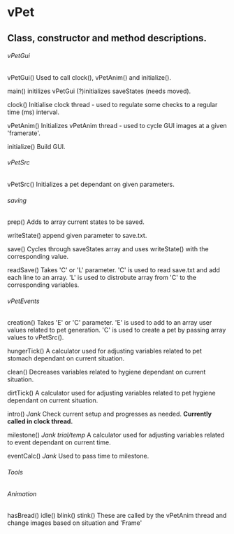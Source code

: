 # vPet




## Class, constructor and method descriptions.

###### vPetGui

  vPetGui()
    Used to call clock(), vPetAnim() and initialize().
    
  main()
    initilizes vPetGui
    (?)initializes saveStates (needs moved).
      
  clock()
    Initialise clock thread - used to regulate some checks to a regular time (ms) interval.
    
  vPetAnim()
    Initializes vPetAnim thread - used to cycle GUI images at a given 'framerate'.
    
  initialize()
    Build GUI.
        
###### vPetSrc

  vPetSrc()
    Initializes a pet dependant on given parameters.
      
###### saving

  prep()
    Adds to array current states to be saved.
    
  writeState()
    append given parameter to save.txt.
    
  save()
    Cycles through saveStates array and uses writeState() with the corresponding value.
    
  readSave()
    Takes 'C' or 'L' parameter.
    'C' is used to read save.txt and add each line to an array.
    'L' is used to distrobute array from 'C' to the corresponding variables.
    
###### vPetEvents

  creation()
    Takes 'E' or 'C' parameter.
    'E' is used to add to an array user values related to pet generation.
    'C' is used to create a pet by passing array values to vPetSrc().
    
  hungerTick()
    A calculator used for adjusting variables related to pet stomach dependant on current situation.
    
  clean()
    Decreases variables related to hygiene dependant on current situation.
    
  dirtTick()
    A calculator used for adjusting variables related to pet hygiene dependant on current situation.
  
  intro() *Jank*
    Check current setup and progresses as needed.
    **Currently called in clock thread.**
    
  milestone() *Jank* *trial/temp*
    A calculator used for adjusting variables related to event dependant on current time.
    
  eventCalc() *Jank*
    Used to pass time to milestone.
    

###### Tools
  
###### Animation
  
  hasBread()
  idle()
  blink()
  stink()
    These are called by the vPetAnim thread and change images based on situation and 'Frame'
